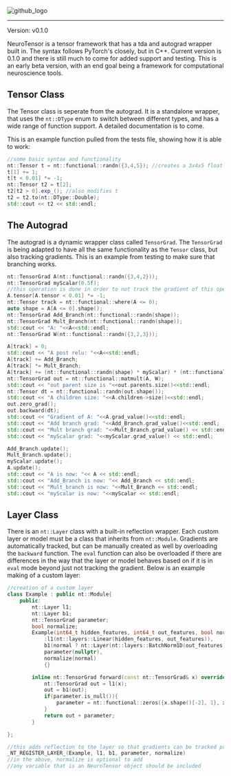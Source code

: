 ![github_logo](https://github.com/user-attachments/assets/19861561-d196-4b37-b849-edf2b9a290a6)
<hr>

Version: v0.1.0

NeuroTensor is a tensor framework that has a tda and autograd wrapper built in. The syntax follows PyTorch's closely, but in C++. Current version is 0.1.0 and there is still much to come for added support and testing. This is an early beta version, with an end goal being a framework for computational neuroscience tools.


## Tensor Class

The Tensor class is seperate from the autograd. It is a standalone wrapper, that uses the `nt::DType` enum to switch between different types, and has a wide range of function support. A detailed documentation is to come.

This is an example function pulled from the tests file, showing how it is able to work:

```C++
//some basic syntax and functionality
nt::Tensor t = nt::functional::randn({3,4,5}); //creates a 3x4x5 float tensor
t[1] += 1;
t[t < 0.01] *= -1;
nt::Tensor t2 = t[2];
t2[t2 > 0].exp_(); //also modifies t
t2 = t2.to(nt::DType::Double);
std::cout << t2 << std::endl;

```

## The Autograd

The autograd is a dynamic wrapper class called `TensorGrad`. The `TensorGrad` is being adapted to have all the same functionality as the `Tensor` class, but also tracking gradients. This is an example from testing to make sure that branching works.

```C++
nt::TensorGrad A(nt::functional::randn({3,4,2}));
nt::TensorGrad myScalar(0.5f);
//this operation is done in order to not track the gradient of this operation
A.tensor[A.tensor < 0.01] *= -1;
nt::Tensor track = nt::functional::where(A <= 0);
auto shape = A[A <= 0].shape();
nt::TensorGrad Add_Branch(nt::functional::randn(shape));
nt::TensorGrad Mult_Branch(nt::functional::randn(shape));
std::cout << "A: "<<A<<std::endl;
nt::TensorGrad W(nt::functional::randn({3,2,3}));

A[track] = 0;
std::cout << "A post relu: "<<A<<std::endl;
A[track] += Add_Branch;
A[track] *= Mult_Branch;
A[track] += (nt::functional::randn(shape) * myScalar) * (nt::functional::randn(shape) + myScalar);
nt::TensorGrad out = nt::functional::matmult(A, W);
std::cout << "out parent size is "<<out.parents.size()<<std::endl;
nt::Tensor dt = nt::functional::randn(out.shape());
std::cout << "A children size: "<<A.children->size()<<std::endl;
out.zero_grad();
out.backward(dt);
std::cout << "Gradient of A: "<<A.grad_value()<<std::endl;
std::cout << "Add branch grad: "<<Add_Branch.grad_value()<<std::endl;
std::cout << "Mult branch grad: "<<Mult_Branch.grad_value() << std::endl;
std::cout << "myScalar grad: "<<myScalar.grad_value() << std::endl;

Add_Branch.update();
Mult_Branch.update();
myScalar.update();
A.update();
std::cout << "A is now: "<< A << std::endl;
std::cout << "Add_Branch is now: "<< Add_Branch << std::endl;
std::cout << "Mult_branch is now: "<<Mult_Branch << std::endl;
std::cout << "myScalar is now: "<<myScalar << std::endl;
```

## Layer Class

There is an `nt::Layer` class with a built-in reflection wrapper. Each custom layer or model must be a class that inherits from `nt::Module`. Gradients are automatically tracked, but can be manually created as well by overloading the `backward` function. The `eval` function can also be overloaded if there are differences in the way that the layer or model behaves based on if it is in `eval` mode beyond just not tracking the gradient. Below is an example making of a custom layer:

```C++
//creation of a custom layer
class Example : public nt::Module{
	public:
		nt::Layer l1;
		nt::Layer b1;
		nt::TensorGrad parameter;
		bool normalize;
		Example(int64_t hidden_features, int64_t out_features, bool normal = true)
			:l1(nt::layers::Linear(hidden_features, out_features)),
			b1(normal ? nt::Layer(nt::layers::BatchNorm1D(out_features)) : nt::Layer(nt::layers::Identity())),
			parameter(nullptr),
			normalize(normal)
			{}

		inline nt::TensorGrad forward(const nt::TensorGrad& x) override{
			nt::TensorGrad out = l1(x);
			out = b1(out);
			if(parameter.is_null()){
				parameter = nt::functional::zeros({x.shape()[-2], 1}, x.tensor.dtype);
			}
			return out + parameter;
		}

};

//this adds reflection to the layer so that gradients can be tracked properly
_NT_REGISTER_LAYER_(Example, l1, b1, parameter, normalize)
//in the above, normalize is optional to add
//any variable that is an NeuroTensor object should be included

```

